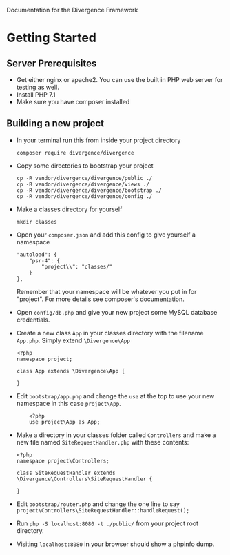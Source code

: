 Documentation for the Divergence Framework

# Getting Started

## Server Prerequisites
- Get either nginx or apache2. You can use the built in PHP web server for testing as well.
- Install PHP 7.1
- Make sure you have composer installed


## Building a new project
- In your terminal run this from inside your project directory

    `composer require divergence/divergence`

- Copy some directories to bootstrap your project

    ```
    cp -R vendor/divergence/divergence/public ./
    cp -R vendor/divergence/divergence/views ./
    cp -R vendor/divergence/divergence/bootstrap ./
    cp -R vendor/divergence/divergence/config ./
    ```

 - Make a classes directory for yourself
    
    `mkdir classes`

 - Open your `composer.json` and add this config to give yourself a namespace

    ```
    "autoload": {
	    "psr-4": {
		    "project\\": "classes/"
	    }
    },
    ```
    Remember that your namespace will be whatever you put in for "project". For more details see composer's documentation.

 - Open `config/db.php` and give your new project some MySQL database credentials.
 - Create a new class `App` in your classes directory with the filename `App.php`. Simply extend `\Divergence\App`
    ```
    <?php
    namespace project;

    class App extends \Divergence\App {

    }
    ```
- Edit `bootstrap/app.php` and change the `use` at the top to use your new namespace in this case `project\App`.
    ```
        <?php
        use project\App as App;
    ```
- Make a directory in your classes folder called `Controllers` and make a new file named `SiteRequestHandler.php` with these contents:
    ```
    <?php
    namespace project\Controllers;

    class SiteRequestHandler extends \Divergence\Controllers\SiteRequestHandler {

    }
    ```
- Edit `bootstrap/router.php` and change the one line to say `project\Controllers\SiteRequestHandler::handleRequest();`


- Run `php -S localhost:8080 -t ./public/` from your project root directory.
- Visiting `localhost:8080` in your browser should show a phpinfo dump.
